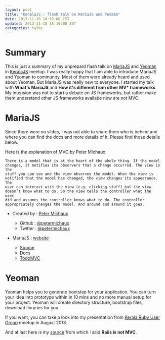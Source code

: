 ```yaml
---
layout: post
title: "KeralaJS : flash talk on MariaJS and Yeoman"
date: 2013-11-18 18:19:00 IST
updated: 2013-11-18 18:19:00 IST
categories: talks
---
```


# Summary

This is just a summary of my unprepard flash talk on [MariaJS](http://peter.michaux.ca/maria/) and [Yeoman](http://yeoman.io) in [KeralaJS](http://keralajs.org) meetup. I was really happy that I am able to introduce MariaJS and Yeoman to community. Most of them were already heard and used about Yeoman, But MariaJS was really new to everyone. I started my talk with **What's MariaJS** and **How it's different from other MV\* frameworks**. My intension was not to start a debate on JS frameworks, but rather make them understand other JS frameworks availabe now are not MVC.

# MariaJS

Since there were no slides, I was not able to share them who is behind and where you can find the docs and more details of it. Please find those details below.

Here is the explanation of MVC by Peter Michaux.

    There is a model that is at the heart of the whole thing. If the model
    changes, it notifies its observers that a change occurred. The view is the
    stuff you can see and the view observes the model. When the view is
    notified that the model has changed, the view changes its appearance. The
    user can interact with the view (e.g. clicking stuff) but the view
    doesn’t know what to do. So the view tells the controller what the user
    did and assumes the controller knows what to do. The controller
    appropriately changes the model. And around and around it goes.

* Created by : [Peter Michaux](http://peter.michaux.ca/)
  * Github : [@petermichaux](https://github.com/petermichaux)
  * Twitter : [@petermichaux](http://twitter.com/petermichaux)

* MariaJS : [website](http://peter.michaux.ca/maria/)
  * [Source](https://github.com/petermichaux/maria)
  * [Docs](http://peter.michaux.ca/maria/api/maria.html)
  * [TodoMVC](http://todomvc.com/architecture-examples/maria/)


# Yeoman

Yeoman helps you to generate bootstap for your application. You can turn your idea into prototype within in 10 mins and no more manual setup for your project. Yeoman will create directory structure, bootstrap files, download libraries for you.

If you want, you can take a look into my presentation from [Kerala Ruby User Group](http://krug.github.io) meetup in August 2013.

<script async class="speakerdeck-embed" data-id="3d9e1a602494013115bc024f2b53895d" data-ratio="1.29456384323641" src="//speakerdeck.com/assets/embed.js"></script>

And at last here is my [source](http://andrzejonsoftware.blogspot.in/2011/09/rails-is-not-mvc.html) from which I said **Rails is not MVC**.